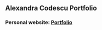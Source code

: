 ## Alexandra Codescu Portfolio
### Personal website: [Portfolio](https://alexandracodescu.github.io/)
